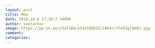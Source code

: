```yaml
--- 
layout: post 
title: Mem 
date: 2016-10-8 17:10:7 +0000 
author: svetashov 
image: https://pp.vk.me/c543109/v543109622/10b4c/7Fm55glOd8o.jpg
comment: 
categories: 
---
```

